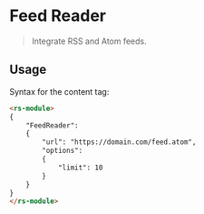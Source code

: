 Feed Reader
===========

> Integrate RSS and Atom feeds.


Usage
-----

Syntax for the content tag:

```html
<rs-module>
{
	"FeedReader":
	{
		"url": "https://domain.com/feed.atom",
		"options":
		{
			"limit": 10
		}
	}
}
</rs-module>
```
